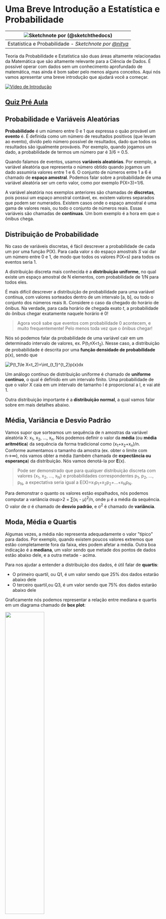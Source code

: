 # Uma Breve Introdução a Estatística e Probabilidade

|![ Sketchnote por [(@sketchthedocs)](https://sketchthedocs.dev) ](../../../sketchnotes/04-Statistics-Probability.png)|
|:---:|
| Estatística e Probabilidade - _Sketchnote por [@nitya](https://twitter.com/nitya)_ |

Teoria da Probabilidade e Estatística são duas áreas altamente relacionadas da Matemática que são altamente relevante para a Ciência de Dados. É possível operar com dados sem um conhecimento aprofundado de matemática, mas ainda é bom saber pelo menos alguns conceitos. Aqui nós vamos apresentar uma breve introdução que ajudará você a começar.

[![Vídeo de Introdução](../images/video-prob-and-stats.png)](https://youtu.be/Z5Zy85g4Yjw)


## [Quiz Pré Aula](https://purple-hill-04aebfb03.1.azurestaticapps.net/quiz/6)

## Probabilidade e Variáveis Aleatórias

**Probabilidade** é um número entre 0 e 1 que expressa o quão provável um **evento** é. É definida como um número de resultados positivos (que levam ao evento), divido pelo número possível de resultados, dado que todos os resultados são igualmente prováveis. Por exemplo, quando jogamos um dado, a probabilidade de termos um número par é 3/6 = 0.5.

Quando falamos de eventos, usamos **variáveis aleatórias**. Por exemplo, a variável aleatória que representa o número obtido quando jogamos um dado assumiria valores entre 1 e 6. O conjunto de números entre 1 a 6 é chamado de **espaço amostral**. Podemos falar sobre a probabilidade de uma variável aleatória ser um certo valor, como por exemplo P(X=3)=1/6.

A variável aleatória nos exemplos anteriores são chamadas de **discretas**, pois possui um espaço amostral contável, ex. existem valores separados que podem ser numerados. Existem casos onde o espaço amostral é uma gama de valores reais, ou todo o conjunto de números reais. Essas variáveis são chamadas de **contínuas**. Um bom exemplo é a hora em que o ônibus chega.

## Distribuição de Probabilidade

No caso de variáveis discretas, é fácil descrever a probabilidade de cada um por uma função P(X). Para cada valor *s* do espaço amostrals *S* vai dar um número entre 0 e 1, de modo que todos os valores P(X=s) para todos os eventos seria 1.

A distribuição discreta mais conhecida é a **distribuição uniforme**, no qual existe um espaço amostral de N elementos, com probabilidade de 1/N para todos eles.

É mais difícil descrever a distribuição de probabilidade para uma variável contínua, com valores sorteados dentro de um intervalo [a, b], ou todo o conjunto dos números reais &Ropf;. Considere o caso da chegado do horário de ônibus. Na verdade, para cada horário de chegada exato $t$, a probabilidade do ônibus chegar exatamente naquele horário é 0!

> Agora você sabe que eventos com probabilidade 0 acontecem, e muito frequentemente! Pelo menos toda vez que o ônibus chegar!

Nós só podemos falar da probabilidade de uma variável cair em um determinado intervalo de valores, ex. P(t<sub>1</sub>&le;X&lt;t<sub>2</sub>). Nesse caso, a distribuição de probabilidade é descrita por uma **função densidade de probabilidade** p(x), sendo que

![P(t_1\le X<t_2)=\int_{t_1}^{t_2}p(x)dx](..//images/probability-density.png)

Um análogo contínuo de distribuição uniforme é chamado de **uniforme contínuo**, o qual é definido em um intervalo finito. Uma probabilidade de que o valor X caia em um intervalo de tamanho l é proporcional a l, e vai até 1.

Outra distribuição importante é a **distribuição normal**, a qual vamos falar sobre em mais detalhes abaixo.

## Média, Variância e Desvio Padrão

Vamos supor que sorteamos um sequência de n amostras da variável aleatória X: x<sub>1</sub>, x<sub>2</sub>, ..., x<sub>n</sub>. Nós podemos definir o valor da **média** (ou **média aritmética**) da sequência da forma tradicional como (x<sub>1</sub>+x<sub>2</sub>+x<sub>n</sub>)/n. Conforme aumentamos o tamanho da amostra (ex. obter o limite com n&rarr;&infin;), nós vamos obter a média (também chamada de **expectância ou esperança**) da distribuição. Nós vamos denotá-la por **E**(x).

> Pode ser demonstrado que para qualquer distribuição discreta com valores {x<sub>1</sub>, x<sub>2</sub>, ..., x<sub>N</sub>} e probabilidades correspondentes p<sub>1</sub>, p<sub>2</sub>, ..., p<sub>N</sub>, a expectativa seria igual a E(X)=x<sub>1</sub>p<sub>1</sub>+x<sub>2</sub>p<sub>2</sub>+...+x<sub>N</sub>p<sub>N</sub>.

Para demonstrar o quanto os valores estão espalhados, nós podemos computar a variância &sigma;sup>2</sup> = &sum;(x<sub>i</sub> - &mu;)<sup>2</sup>/n, onde &mu; é a média da sequência. O valor de &sigma; é chamado de **desvio padrão**, e &sigma;<sup>2</sup> é chamado de **variância**.

## Moda, Média e Quartis

Algumas vezes, a média não representa adequadamente o valor "típico" para dados. Por exemplo, quando existem poucos valores extremos que estão completamente fora da faixa, eles podem afetar a média. Outra boa indicação é a **mediana**, um valor sendo que metade dos pontos de dados estão abaixo dele, e a outra metade - acima.

Para nos ajudar a entender a distribuição dos dados, é útil falar de **quartis**:

* O primeiro quartil, ou Q1, é um valor sendo que 25% dos dados estarão abaixo dele
* O terceiro quartil,ou Q3, é um valor sendo que 75% dos dados estarão abaixo dele

Graficamente nós podemos representar a relação entre mediana e quartis em um diagrama chamado de **box plot**:

<img src="../images/boxplot_explanation.png" width="50%"/>

Nós também podemos computar o **intervalo interquartil** IQR=Q3-Q1, e os tão chamados **outliers** - valores que se localizam fora dos limites [Q1-1.5*IQR,Q3+1.5*IQR].

Para distribuições finitas que contenham um pequeno número de valores positivos, um bom valor "típico" é aquele que aparece mais frequentemente, que é chamado de **moda**. Geralmente é aplicado para dados categóricos, como cores. Considere uma situação onde nós temos dois grupos de pessoas - alguns preferem fortemente vermelho, enquanto outros preferem azul. Se atribuirmos números a cores, o valor médio para uma cor favorita estaria em algum lugar entre o espectro laranja-verde, o que não indica, de fato, a preferência de nenhum grupo. No entanto, a moda seria ou uma das cores, ou ambas as cores, se os números de pessoas que votaram para elas fossem iguais (nesse caso nós chamamos a amostra de **multimodal**).
## Dados do Mundo Real

Quando analisamos dados da vida real, eles normalmente não são variáveis aleatórias como tal, no sentido de que não realizamos experimentos com resultado desconhecido. Por exemplo, considere um time de jogadores de baseball, e os seus dados corporais, como altura, peso e idade. Esses númerps não são exatamente aleatórios, mas nós podemos aplicar os mesmos conceitos matemáticos. Por exemplo, a sequência da altura das pessoas pode ser considerada uma sequência de valores sortidos de alguma variável aleatória. Abaixo  está a sequência de pesos de jogadores reais da [Major League Baseball](http://mlb.mlb.com/index.jsp), retirados [desse dataset](http://wiki.stat.ucla.edu/socr/index.php/SOCR_Data_MLB_HeightsWeights) (para a sua conveniência, apenas os primeiros 20 valores são mostrados):

```
[180.0, 215.0, 210.0, 210.0, 188.0, 176.0, 209.0, 200.0, 231.0, 180.0, 188.0, 180.0, 185.0, 160.0, 180.0, 185.0, 197.0, 189.0, 185.0, 219.0]
```

> **Nota**: Para ver o exemplo de trabalhar com esse dataset, olhe o [notebook](../notebook.ipynb). Existe também um número de desafios nessa aula, e você pode completá-los adicionando alguns códigos nesse notebook. Se você não tem certeza de como operar os dados, não se preocupe - nós vamos voltar a trabalhar com dados usando Python em um outro momento. Se você não sabe como rodar código no Jupyter Notebook, dê uma olhada [neste artigo](https://soshnikov.com/education/how-to-execute-notebooks-from-github/).

Aqui está o box plot mostrando a média, mediana e quartis para os nossos dados:

![Box Plot dos Pesos](../images/weight-boxplot.png)

Já que os nossos dados possuem informação de **posições** diferentes dos jogadores, nós podemos fazer o box plot baseado nas posições - permitirá a gente ter uma ideia de como os valores dos parâmetros mudam conforme diferentes posições. Agora vamos considerar a altura:

![Box plot por posição](../images/boxplot_byrole.png)

Esse diagrama sugere que, em média, a altura do jogador na primeira base é maior do que a altura dos jogadores na segunda base. Mais tarde nessa aula nós vamos aprender como podemos testar essa hipótese mais formalmente, e como demonstrar que o nosso dado é estatisticamente significante para mostrar isso.

> Quando trabalhando com dados do mundo real, nós assumimos que todos os pontos de dados são amostras sortidas de alguma distribuição de probabilidade. Essa suposição permite que a gente aplica técnicas de aprendizado de máquina e contrua modelos preditivos que funcionam.

Para ver qual a distribuição dos nossos dados é, nós podemos "plotar" um gráfico chamado de **histograma**. O eixo x seria um número de diferentes intervalos de valores para peso (chamados de **grupos** (bins)), e o eixo vertical mostrari o número de vezes que a amostra da nossa variável aleatória estava dentro do intervalo dado.

![Histogram de dados do mundo real](../images/weight-histogram.png)

A partir desse histograma você pode ver que todos os valores estão centrados ao redor de uma certa média de peso, e quanto mais longe nós formos - menos pesos desse valor são encotnrados. Ex. é muito improvável que o peso de um jogador de baseball seja muito diferente da média de pesos. Variância dos pesos mostram até que pontos os pesos tendem a diferir da média.

> Se nós pegarmos os pesos de outras pessoas, não da liga de baseball, a distribuição provavelmente será diferente. No entante, a forma da distribuição será a mesma, mas a média e a variância iria mudar. Então, se treinarmos o modelo nos jogadores de baseball, provavelmente teremos resultados errados quando aplicado em estudantes de uma universidade, pois a distribuição subjacente é diferente.
## Distribuição Normal

A distribuição de pesos que vimos acima é bem típica, e muitas medidas do mundo real seguem o mesmo tipo de distribuição, mas com médias e variâncias diferentes. Essa distribuição é chamada de **distribuição normal**, e possui um papel importante na estatística.

Usar distribuição normal é uma forma correta de gerar pesos aleatórios para potenciais jogadores de baseball. Uma vez que sabemos a média de pesso `mean` e desvio padrão `std`, nós podemos gerar 1000 amostras de peso da seguinte forma:
```python
samples = np.random.normal(mean,std,1000)
``` 

Se "plotarmos" o histograma das amostras geradas nós vamos ver a figura bem similar com a mostrada acima. Se aumentarmos o número de amostrar e o número de grupos (bins), nós podemos gerar a figura de uma distribuição normal que é mais perto do ideal:

![Distribuição Normal com mean=0 (média) e std.dev=1 (desvio padrão)](../images/normal-histogram.png)

*Distribuição Normal com mean=0 e std.dev=1*

## Intervalos de Confiânça

Quando falamos sobre os pesos de jogadores de baseball, nós assumimos que existem certas **variáveis aleatórias W** que correspondem a distribuição de probabilidade ideal dos pesos de todos os jogadores de baseball (chamados de **população (population)**). Nossa sequência de pesos correspondem a um subset de todos os jogadores que chamamos de **amostra**. Uma questão interessante é, nós podemos saber os parâmetros da distribuição W, ex. média e variância de uma população?

A resposta mais fácil seria calcular média e variância da nossa amostra. No entante, pode acontecer que nossa amostra aleatória não representa precisamente a população completa. Portanto faz sentido falar sobre **intervalos de confiança**.

> **Intervalo de confiança** é a estimação da média verdadeira de uma população dada a nossa amostra, que é precisa é uma certa probabilidade (ou **nível de confiança**).

Suponha que temos uma amostra X<sub>1</sub>, ..., X<sub>n</sub> da nossa distribuição. Cada vez que sorteamos uma amostra da nossa distribuição, nós acabaríamos com diferentes valores de média &mu;. Portanto &mu; pode ser considerado uma variável aleatória. Um **intervalo de confiança** com confiança p é um par de valores (L<sub>p</sub>,R<sub>p</sub>), de forma que **P**(L<sub>p</sub>&leq;&mu;&leq;R<sub>p</sub>) = p, ex. a probabilidade da média medida estar dentro do intervalo igual a p.

Vai além da nossa pequena introdução discutir detalhadamente como esses intervalos de confiança são calculados. Mais detalhes podem ser encontrados [na Wikipedia](https://en.wikipedia.org/wiki/Confidence_interval). Resumidamente, nós definimos a distribuição da média da amostra computada em relação a média verdadeira da população, que é chamada de **distribuiçao student (student distribution)**.

> **Fato interessante**: distribuição Student é nomeada em homenagem ao matemático William Sealy Gosset, que publicou seu artigo com o pseudônimo "Student". Ele trabalhou na cervejaria Guinness, e, de acordo com uma das versões, seu empregador não queria que o público geral soubesse que eles estavam usando testes estatísticos para determinar a qualidade de materiais brutos.

Se nós quiséssemos estimar a média &mu; da nossa população com confiança p, nós precisamos pegar *percentil número (1-p)/2 ((1-p)/2-th percentile)* de uma distribuição Student A, que pode ser coletada de tabelas, ou computadores usando alguma função imbutida de uma software de estatística (ex. Python, R, etc.). Então o intervalo &mu; seria dados por X&pm;A*D/&radic;n, onde X é a média obtida da amostra, D é o desvio padrão.

> **Nota**: Nós também omitimos a discussão de um conceito importante de [degrees of freedom (graus de liberdade)](https://en.wikipedia.org/wiki/Degrees_of_freedom_(statistics)), que é importante em relação a distribuição Student. Você pode dar uma olhada em livros mais completos sobre estatísticas para entender esse conceito mais profundadamente.

Um exemplo para calcular o intervalo de confiança para pesos e alturas é dado no [notebook](../notebook.ipynb).

| p | Weight mean |
|-----|-----------|
| 0.85 | 201.73±0.94 |
| 0.90 | 201.73±1.08 |
| 0.95 | 201.73±1.28 |

Perceba que quanto maior é a probabilidade da confiança, mais amplo é o intervalo de confiança.

## Testando Hipóteses
No nosso dataset de jogadores de baseball, existem diferentes posições, as quais podem ser sumarizadas abaixo (olhe o [notebook](../notebook.ipynb) para ver como essa tabela pode ser calculada):

| Role | Height | Weight | Count |
|------|--------|--------|-------|
| Catcher | 72.723684 | 204.328947 | 76 |
| Designated_Hitter | 74.222222 | 220.888889 | 18 |
| First_Baseman | 74.000000 | 213.109091 | 55 |
| Outfielder | 73.010309 | 199.113402 | 194 |
| Relief_Pitcher | 74.374603 | 203.517460 | 315 |
| Second_Baseman | 71.362069 | 184.344828 | 58 |
| Shortstop | 71.903846 | 182.923077 | 52 |
| Starting_Pitcher | 74.719457 | 205.163636 | 221 |
| Third_Baseman | 73.044444 | 200.955556 | 45 |

Nós podemos ver que a média das alturas dos jogadores na primeira base é maior que a dos jogadores na segunda base. Portanto, nós podemos ser tentados a concluir que **jogadores da primeira base é maior que os da segunda base**.

> Essa afirmação é chamada de **uma hipótese**, pois nós não sabemos se é verdade ou não.

No entanto, nem sempre é óbvio fazer essa conclusão. A partir da discussão acima nós sabemos que cada média tem um intervalo de confiança associado, e portante esse diferença pode ser apenas um erro estatístico. Nós precisamos de formas mais formais de testar nossa hipótes.

Vamos computar o intervalo de confiança separadamente para as alturas dos jogadores na primeira base e dos jogadores da segunda base:

| Confidence | First Basemen | Second Basemen |
|------------|---------------|----------------|
| 0.85 | 73.62..74.38 | 71.04..71.69 |
| 0.90 | 73.56..74.44 | 70.99..71.73 |
| 0.95 | 73.47..74.53 | 70.92..71.81 |

Nós podemos ver que sobre nenhuma confiança os intervalos se sobrepõem. Isso prova a nossa hipótese de que os jogador na primeira base são mais altos que os jogadores da segunda base.

Mais formalmente, o problema que estamos resolvendo é ver se **duas distribuições de probabilidades são as mesmas**, ou se pelo menos possuem os mesmos parâmetros. Dependendo da distribuição, nós precisamos usar diferentes testes para isso. Se nós soubermos que a nossa distribuição é normal, nós podemos aplicar **[Teste t de Student (Student t-test)](https://en.wikipedia.org/wiki/Student%27s_t-test)**.

No teste t de Student, nós computamos o **valor t**, que indica a diferença entre a média, levando em conta a variância. É demonstrado que o valor t segue a **distribuição student**, o que nos permite ter o valor limite para um determinado nível de confiança **p** (isso pode ser computado, ou procurado nas tabelas numéricas). Nós então comparamos o valor t para esse limite para aprovar ou rejeitar a hipótese

Em Python, nós podemos usar o pacote **SciPy**, o qual inclui a função `ttest_ind` (e mais funções estatísticas!). Ela computa o valor t para a gente, e também faz a pesquisa inversa do valor de confiança p, para que podemos apenas olhar para a confiança para chegarmos a uma conclusão.

Por exemplo, nossa comparação entre alturas dos jogadores da primeira base e da segunda base nos dá o seguinte resultado:
```python
from scipy.stats import ttest_ind

tval, pval = ttest_ind(df.loc[df['Role']=='First_Baseman',['Height']], df.loc[df['Role']=='Designated_Hitter',['Height']],equal_var=False)
print(f"T-value = {tval[0]:.2f}\nP-value: {pval[0]}")
```
```
T-value = 7.65
P-value: 9.137321189738925e-12
```
No nosso caso, o valor p é bem baixo, o que significa que existem fortes evidências que confirmam que os jogadores da primeira base são maiores.

Existe também outros tipos diferentes de hipótes que podemos querer testar, por exemplo:
* Provar que uma dada amostra segue alguma distribuição. No nosso caso nós assumimos que alturas são normalmente distribuídas, mas isso precisa de verificação estatística formal.
* Provar que uma valor média de uma amostra corresponde a algum valor predefinido
* Comparar as médias de um número de amostras (ex. qual é a diferença em níveis de felicidade entre diferentes faixas etárias)

## Lei dos Números Grandes e Teorema do Limite Central

Uma das razões pelo qual a distribuição normal é tão importante é a tão chamada **teorema do limite central**. Vamos supor que temos uma grande amostra de N valores independentes X<sub>1</sub>, ..., X<sub>N</sub>, amostrado de qualquer distribuição com média &mu; e variância &sigma;<sup>2</sup>. Então, para N suficientemente grande (em outras palavras, quando N&rarr;&infin;), a média &Sigma;<sub>i</sub>X<sub>i</sub> seria normalmente distribuída, com média &mu; e variância &sigma;<sup>2</sup>/N.

> Outra forma de interpretar o teorema do limite central é dizer que independentemente da distribuição, quando você computa a média da soma de quaisquer valores de variável aleatória você acabará com uma distribuição normal.

A partir do teorema do limite central também segue que, quando when N&rarr;&infin;, a probabilidade da média da amostra ser igual a &mu; se torna 1. Isso é conhecido como a **lei dos números grandes**.

## Covariância e Correlação

Uma das coisas que Ciência dos Dados faz é encontrar relações entre dados. Nós dizemos que duas sequências **correlacionam** quando elas exibem um comportamento similar ao mesmo tempo, ex. eles sobem/caem simultâneamente, ou uma sequência sobe enquanto a outra desce e vice-versa. Em outras palavras, aparenta ter algum tipo de relaçõa entre as duas sequências.

> Correlação não necessariamente indica uma relação causal entre duas sequências; algumas vezes ambas as variáveis podem depender de alguma causa externa, or pode ser puramente uma coincidência que duas sequências se relacionem. No entanto, uma forte correlaçõe matemática é um bom indício

 Matematicamente, o conceito principal que mostra uma relações entre duas variávies aleatórias é **covariância**, que é computada da seguinte forma: Cov(X,Y) = **E**\[(X-**E**(X))(Y-**E**(Y))\]. Nós computamos o desvio de ambas as variáveis em relação a média, e então o produto desses desvios. Se ambas as variáveis desviam juntas, o produto seria sempre um valor positivo, que resulta em uma covariância positiva. Se ambas as variáveis desviam de forma não sincronizadas (ex. uma está abaixo da média enquanto outra está acima), nós sempre vamos ter números negativos, que resulta em uma covariância negativa. Se os desvios não são dependentes, eles sempre vão resultar em quase zero.

O valor absoluto da  covariância não nos informa o quão grande a correlação é, pois depende da magnitude dos valores reais. Para normalizar isso, nós podemos dividir a covariância pelo desvio padrão de ambas as variáveis, para conseguirmos a **correlação**. O bom é que a correlação sempre vai estar na faixa de [-1, 1], onde 1 indica uma forte correlaçao positiva entre os valores, -1 - forte correlação negativa, e 0 - nenhuma correlação (variáveis são independentes).

**Exemplo**: Nós podemos computar a correlação entre pesos e alturas de jogadores de baseball do dataset mencionado acima:
```python
print(np.corrcoef(weights,heights))
```
Como resultado, temos uma **matriz de correlação** como essa:
```
array([[1.        , 0.52959196],
       [0.52959196, 1.        ]])
```

> Matriz de correlação C pode ser computada para qualquer número de sequências de input S<sub>1</sub>, ..., S<sub>n</sub>. O valor de C <sub>ij</sub> é a correlação entre S<sub>i</sub> e S<sub>j</sub>, e elementos diagonais são sempre 1 (o que também é uma auto-correlação de S<sub>i</sub>).

No nosso caso, o valor 0.53 indica que existe alguma correlação entre peso e altura de uma pessoa. Nós podemos fazer um gráfico de pontos de um valor contra o outro para ver a relação visualmente:

![Relação entre peso e altura](../images/weight-height-relationship.png)

> Mais exemplos de correlação e covariância podem ser encontrados no [notebook](../notebook.ipynb).

## Conclusão

Nessa seção nós aprendemos:
* propriedades estatísticas básicas dos dados, como média, variância, moda e quartis
* diferentes distribuições para variáveis aleatórias, incluindo distribuição normal
* como encontrar a correlação entre propriedades diferentes
* como usar aparelhos de som de matemática e estatística para provar algumas hipóteses,
* como computar intervalos de confiância para variáveis aleatórias dado uma amostra de dados

Enquanto essa definitivamente não é uma lista exaustiva de tópicos que existem dentro de probabilidade e estatística, deve ser o suficiente para você começar bem esse curso.

## 🚀 Desafio

Use o código de exemplo no notebook para testar outras hipóteses que:
1. Jogadores na primeira base e mais velhos que jogadores na segunda base
2. Jogadores na primeira base e mais altos que jogadores na terceira base
3. Interbases (Shortstops) são maiores que jogadores na segunda base

## [Quis Pós Aula](https://purple-hill-04aebfb03.1.azurestaticapps.net/quiz/7)

## Revisão e Autoestudo

Probabilidade e estatística é um tópico muito amplo que merece um curso próprio. Se você está interessado em aprofundar a teoria, talvez você queira continuar lendo alguns dos seguintes livros:

1. [Carlos Fernanderz-Granda](https://cims.nyu.edu/~cfgranda/) da Universidade de Nova Iorque (New York University) tem boas notas de aula [Probability and Statistics for Data Science](https://cims.nyu.edu/~cfgranda/pages/stuff/probability_stats_for_DS.pdf) (disponíveis online)
1. [Peter and Andrew Bruce. Estatística prática para Cientistas de Dados (Practical Statistics for Data Scientists).](https://www.oreilly.com/library/view/practical-statistics-for/9781491952955/) [[sample code in R](https://github.com/andrewgbruce/statistics-for-data-scientists)]. 
1. [James D. Miller. Estatística para Ciência de Dados (Statistics for Data Science)](https://www.packtpub.com/product/statistics-for-data-science/9781788290678) [[sample code in R](https://github.com/PacktPublishing/Statistics-for-Data-Science)]

## Tarefa

[Small Diabetes Study (Pequeno Estudo de Diabetes)](assignment.pt-br.md)

## Créditos

Essa aula foi autorada com ♥️ por [Dmitry Soshnikov](http://soshnikov.com)
